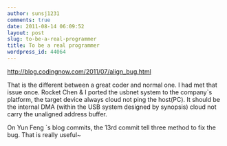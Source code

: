 ```yaml
---
author: sunsj1231
comments: true
date: 2011-08-14 06:09:52
layout: post
slug: to-be-a-real-programmer
title: To be a real programmer
wordpress_id: 44064
---
```


http://blog.codingnow.com/2011/07/align_bug.html

That is the different between a great coder and normal one. I had met that issue once. Rocket Chen & I ported the usbnet system to the company`s platform, the target device always cloud not ping the host(PC). It should be the internal DMA (within the USB system designed by synopsis) cloud not carry the unaligned address buffer.

On Yun Feng `s blog commits, the 13rd commit tell three method to fix the bug. That is really useful~
